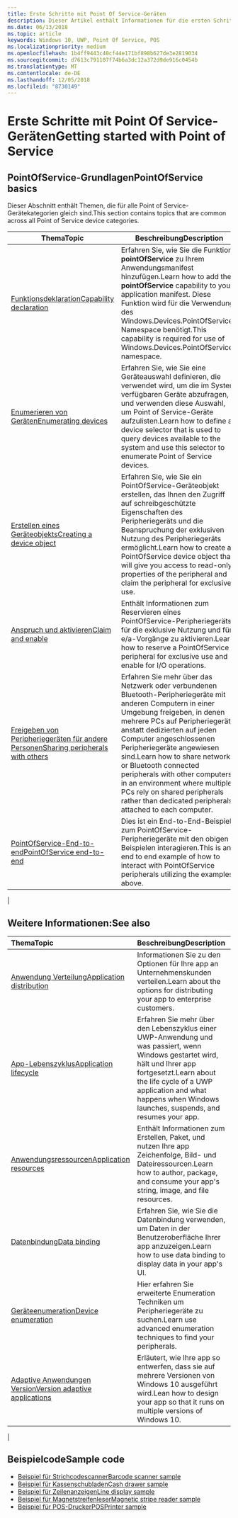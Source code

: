 ```yaml
---
title: Erste Schritte mit Point Of Service-Geräten
description: Dieser Artikel enthält Informationen für die ersten Schritte mit PointOfService-UWP-Apps.
ms.date: 06/13/2018
ms.topic: article
keywords: Windows 10, UWP, Point Of Service, POS
ms.localizationpriority: medium
ms.openlocfilehash: 1b4ff9443c40cf44e171bf898b627de3e2819034
ms.sourcegitcommit: d7613c791107f74b6a3dc12a372d9de916c0454b
ms.translationtype: MT
ms.contentlocale: de-DE
ms.lasthandoff: 12/05/2018
ms.locfileid: "8730149"
---
```

# <a name="getting-started-with-point-of-service"></a><span data-ttu-id="39714-104">Erste Schritte mit Point Of Service-Geräten</span><span class="sxs-lookup"><span data-stu-id="39714-104">Getting started with Point of Service</span></span>

## <a name="pointofservice-basics"></a><span data-ttu-id="39714-105">PointOfService-Grundlagen</span><span class="sxs-lookup"><span data-stu-id="39714-105">PointOfService basics</span></span>

<span data-ttu-id="39714-106">Dieser Abschnitt enthält Themen, die für alle Point of Service-Gerätekategorien gleich sind.</span><span class="sxs-lookup"><span data-stu-id="39714-106">This section contains topics that are common across all Point of Service device categories.</span></span>

|<span data-ttu-id="39714-107">Thema</span><span class="sxs-lookup"><span data-stu-id="39714-107">Topic</span></span> |<span data-ttu-id="39714-108">Beschreibung</span><span class="sxs-lookup"><span data-stu-id="39714-108">Description</span></span> |
|------|------------|
| [<span data-ttu-id="39714-109">Funktionsdeklaration</span><span class="sxs-lookup"><span data-stu-id="39714-109">Capability declaration</span></span>](pos-basics-capability.md)      | <span data-ttu-id="39714-110">Erfahren Sie, wie Sie die Funktion **pointOfService** zu Ihrem Anwendungsmanifest hinzufügen.</span><span class="sxs-lookup"><span data-stu-id="39714-110">Learn how to add the **pointOfService** capability to your application manifest.</span></span>  <span data-ttu-id="39714-111">Diese Funktion wird für die Verwendung des Windows.Devices.PointOfService-Namespace benötigt.</span><span class="sxs-lookup"><span data-stu-id="39714-111">This capability is required for use of Windows.Devices.PointOfService namespace.</span></span>  |
| [<span data-ttu-id="39714-112">Enumerieren von Geräten</span><span class="sxs-lookup"><span data-stu-id="39714-112">Enumerating devices</span></span>](pos-basics-enumerating.md)        | <span data-ttu-id="39714-113">Erfahren Sie, wie Sie eine Geräteauswahl definieren, die verwendet wird, um die im System verfügbaren Geräte abzufragen, und verwenden diese Auswahl, um Point of Service-Geräte aufzulisten.</span><span class="sxs-lookup"><span data-stu-id="39714-113">Learn how to define a device selector that is used to query devices available to the system and use this selector to enumerate Point of Service devices.</span></span>  |
| [<span data-ttu-id="39714-114">Erstellen eines Geräteobjekts</span><span class="sxs-lookup"><span data-stu-id="39714-114">Creating a device object</span></span>](pos-basics-deviceobject.md)  | <span data-ttu-id="39714-115">Erfahren Sie, wie Sie ein PointOfService-Geräteobjekt erstellen, das Ihnen den Zugriff auf schreibgeschützte Eigenschaften des Peripheriegeräts und die Beanspruchung der exklusiven Nutzung des Peripheriegeräts ermöglicht.</span><span class="sxs-lookup"><span data-stu-id="39714-115">Learn how to create a PointOfService device object that will give you access to read-only properties of the peripheral and claim the peripheral for exclusive use.</span></span> |
| [<span data-ttu-id="39714-116">Anspruch und aktivieren</span><span class="sxs-lookup"><span data-stu-id="39714-116">Claim and enable</span></span> ](pos-basics-claim.md)  | <span data-ttu-id="39714-117">Enthält Informationen zum Reservieren eines PointOfService-Peripheriegeräts für die exklusive Nutzung und für e/a-Vorgänge zu aktivieren.</span><span class="sxs-lookup"><span data-stu-id="39714-117">Learn how to reserve a PointOfService peripheral for exclusive use and enable for I/O operations.</span></span>  |
| [<span data-ttu-id="39714-118">Freigeben von Peripheriegeräten für andere Personen</span><span class="sxs-lookup"><span data-stu-id="39714-118">Sharing peripherals with others</span></span>](pos-basics-sharing.md) | <span data-ttu-id="39714-119">Erfahren Sie mehr über das Netzwerk oder verbundenen Bluetooth-Peripheriegeräte mit anderen Computern in einer Umgebung freigeben, in denen mehrere PCs auf Peripheriegeräte anstatt dedizierten auf jeden Computer angeschlossenen Peripheriegeräte angewiesen sind.</span><span class="sxs-lookup"><span data-stu-id="39714-119">Learn how to share network or Bluetooth connected peripherals with other computers in an environment where multiple PCs rely on shared peripherals rather than dedicated peripherals attached to each computer.</span></span>
| [<span data-ttu-id="39714-120">PointOfService-End-to-end</span><span class="sxs-lookup"><span data-stu-id="39714-120">PointOfService end-to-end</span></span>](pos-get-started.md)  | <span data-ttu-id="39714-121">Dies ist ein End-to-End-Beispiel zum PointOfService-Peripheriegeräte mit den obigen Beispielen interagieren.</span><span class="sxs-lookup"><span data-stu-id="39714-121">This is an end to end example of how to interact with PointOfService peripherals utilizing the examples above.</span></span> |
|

## <a name="see-also"></a><span data-ttu-id="39714-122">Weitere Informationen:</span><span class="sxs-lookup"><span data-stu-id="39714-122">See also</span></span>

| <span data-ttu-id="39714-123">Thema</span><span class="sxs-lookup"><span data-stu-id="39714-123">Topic</span></span>   | <span data-ttu-id="39714-124">Beschreibung</span><span class="sxs-lookup"><span data-stu-id="39714-124">Description</span></span> |
|:--------|:------------|
| [<span data-ttu-id="39714-125">Anwendung Verteilung</span><span class="sxs-lookup"><span data-stu-id="39714-125">Application distribution</span></span>](../publish/distribute-lob-apps-to-enterprises.md) | <span data-ttu-id="39714-126">Informationen Sie zu den Optionen für Ihre app an Unternehmenskunden verteilen.</span><span class="sxs-lookup"><span data-stu-id="39714-126">Learn about the options for distributing your app to enterprise customers.</span></span> |
| [<span data-ttu-id="39714-127">App-Lebenszyklus</span><span class="sxs-lookup"><span data-stu-id="39714-127">Application lifecycle</span></span>](../launch-resume/app-lifecycle.md) | <span data-ttu-id="39714-128">Erfahren Sie mehr über den Lebenszyklus einer UWP-Anwendung und was passiert, wenn Windows gestartet wird, hält und Ihrer app fortgesetzt.</span><span class="sxs-lookup"><span data-stu-id="39714-128">Learn about the life cycle of a UWP application and what happens when Windows launches, suspends, and resumes your app.</span></span> |
| [<span data-ttu-id="39714-129">Anwendungsressourcen</span><span class="sxs-lookup"><span data-stu-id="39714-129">Application resources</span></span>](../app-resources/index.md) | <span data-ttu-id="39714-130">Enthält Informationen zum Erstellen, Paket, und nutzen Ihre app Zeichenfolge, Bild- und Dateiressourcen.</span><span class="sxs-lookup"><span data-stu-id="39714-130">Learn how to author, package, and consume your app's string, image, and file resources.</span></span> |
| [<span data-ttu-id="39714-131">Datenbindung</span><span class="sxs-lookup"><span data-stu-id="39714-131">Data binding</span></span>](../data-binding/index.md) | <span data-ttu-id="39714-132">Erfahren Sie, wie Sie die Datenbindung verwenden, um Daten in der Benutzeroberfläche Ihrer app anzuzeigen.</span><span class="sxs-lookup"><span data-stu-id="39714-132">Learn how to use data binding to display data in your app's UI.</span></span> |
| [<span data-ttu-id="39714-133">Geräteenumeration</span><span class="sxs-lookup"><span data-stu-id="39714-133">Device enumeration</span></span>](enumerate-devices.md) | <span data-ttu-id="39714-134">Hier erfahren Sie erweiterte Enumeration Techniken um Peripheriegeräte zu suchen.</span><span class="sxs-lookup"><span data-stu-id="39714-134">Learn use advanced enumeration techniques to find your peripherals.</span></span>|
| [<span data-ttu-id="39714-135">Adaptive Anwendungen Version</span><span class="sxs-lookup"><span data-stu-id="39714-135">Version adaptive applications</span></span>](../debug-test-perf/version-adaptive-apps.md) | <span data-ttu-id="39714-136">Erläutert, wie Ihre app so entwerfen, dass sie auf mehrere Versionen von Windows 10 ausgeführt wird.</span><span class="sxs-lookup"><span data-stu-id="39714-136">Lean how to design your app so that it runs on multiple versions of Windows 10.</span></span>|
|


## <a name="sample-code"></a><span data-ttu-id="39714-137">Beispielcode</span><span class="sxs-lookup"><span data-stu-id="39714-137">Sample code</span></span>
+ [<span data-ttu-id="39714-138">Beispiel für Strichcodescanner</span><span class="sxs-lookup"><span data-stu-id="39714-138">Barcode scanner sample</span></span>](https://github.com/Microsoft/Windows-universal-samples/tree/master/Samples/BarcodeScanner)
+ [<span data-ttu-id="39714-139">Beispiel für Kassenschubladen</span><span class="sxs-lookup"><span data-stu-id="39714-139">Cash drawer sample</span></span>]( https://github.com/Microsoft/Windows-universal-samples/tree/master/Samples/CashDrawer)
+ [<span data-ttu-id="39714-140">Beispiel für Zeilenanzeigen</span><span class="sxs-lookup"><span data-stu-id="39714-140">Line display sample</span></span>](https://github.com/Microsoft/Windows-universal-samples/tree/master/Samples/LineDisplay)
+ [<span data-ttu-id="39714-141">Beispiel für Magnetstreifenleser</span><span class="sxs-lookup"><span data-stu-id="39714-141">Magnetic stripe reader sample</span></span>](https://github.com/Microsoft/Windows-universal-samples/tree/master/Samples/MagneticStripeReader)
+ [<span data-ttu-id="39714-142">Beispiel für POS-Drucker</span><span class="sxs-lookup"><span data-stu-id="39714-142">POSPrinter sample</span></span>](https://github.com/Microsoft/Windows-universal-samples/tree/master/Samples/PosPrinter)

